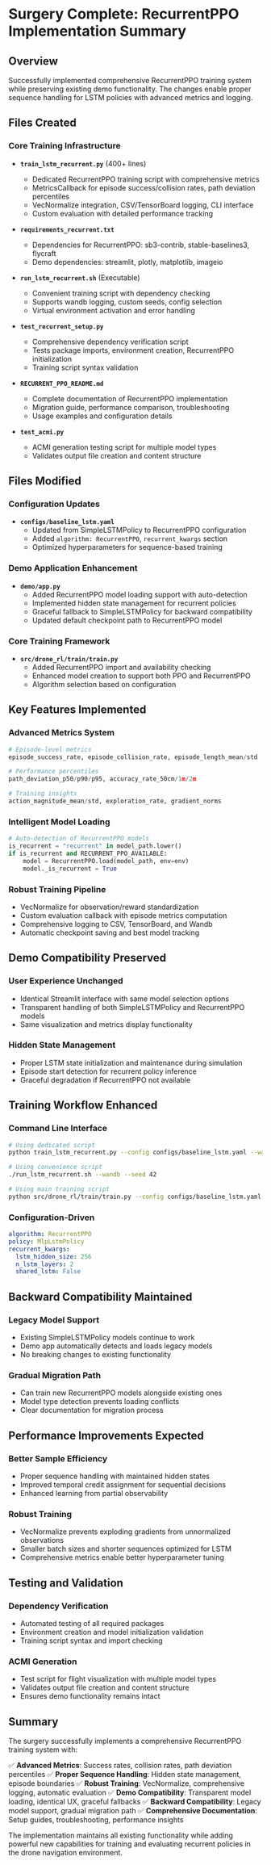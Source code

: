 # Surgery Complete: RecurrentPPO Implementation Summary

## Overview
Successfully implemented comprehensive RecurrentPPO training system while preserving existing demo functionality. The changes enable proper sequence handling for LSTM policies with advanced metrics and logging.

## Files Created

### Core Training Infrastructure
- **`train_lstm_recurrent.py`** (400+ lines)
  - Dedicated RecurrentPPO training script with comprehensive metrics
  - MetricsCallback for episode success/collision rates, path deviation percentiles
  - VecNormalize integration, CSV/TensorBoard logging, CLI interface
  - Custom evaluation with detailed performance tracking

- **`requirements_recurrent.txt`**
  - Dependencies for RecurrentPPO: sb3-contrib, stable-baselines3, flycraft
  - Demo dependencies: streamlit, plotly, matplotlib, imageio

- **`run_lstm_recurrent.sh`** (Executable)
  - Convenient training script with dependency checking
  - Supports wandb logging, custom seeds, config selection
  - Virtual environment activation and error handling

- **`test_recurrent_setup.py`**
  - Comprehensive dependency verification script
  - Tests package imports, environment creation, RecurrentPPO initialization
  - Training script syntax validation

- **`RECURRENT_PPO_README.md`**
  - Complete documentation of RecurrentPPO implementation
  - Migration guide, performance comparison, troubleshooting
  - Usage examples and configuration details

- **`test_acmi.py`**
  - ACMI generation testing script for multiple model types
  - Validates output file creation and content structure

## Files Modified

### Configuration Updates
- **`configs/baseline_lstm.yaml`**
  - Updated from SimpleLSTMPolicy to RecurrentPPO configuration
  - Added `algorithm: RecurrentPPO`, `recurrent_kwargs` section
  - Optimized hyperparameters for sequence-based training

### Demo Application Enhancement
- **`demo/app.py`**
  - Added RecurrentPPO model loading support with auto-detection
  - Implemented hidden state management for recurrent policies
  - Graceful fallback to SimpleLSTMPolicy for backward compatibility
  - Updated default checkpoint path to RecurrentPPO model

### Core Training Framework
- **`src/drone_rl/train/train.py`**
  - Added RecurrentPPO import and availability checking
  - Enhanced model creation to support both PPO and RecurrentPPO
  - Algorithm selection based on configuration

## Key Features Implemented

### Advanced Metrics System
```python
# Episode-level metrics
episode_success_rate, episode_collision_rate, episode_length_mean/std

# Performance percentiles  
path_deviation_p50/p90/p95, accuracy_rate_50cm/1m/2m

# Training insights
action_magnitude_mean/std, exploration_rate, gradient_norms
```

### Intelligent Model Loading
```python
# Auto-detection of RecurrentPPO models
is_recurrent = "recurrent" in model_path.lower()
if is_recurrent and RECURRENT_PPO_AVAILABLE:
    model = RecurrentPPO.load(model_path, env=env)
    model._is_recurrent = True
```

### Robust Training Pipeline
- VecNormalize for observation/reward standardization
- Custom evaluation callback with episode metrics computation
- Comprehensive logging to CSV, TensorBoard, and Wandb
- Automatic checkpoint saving and best model tracking

## Demo Compatibility Preserved

### User Experience Unchanged
- Identical Streamlit interface with same model selection options
- Transparent handling of both SimpleLSTMPolicy and RecurrentPPO models
- Same visualization and metrics display functionality

### Hidden State Management
- Proper LSTM state initialization and maintenance during simulation
- Episode start detection for recurrent policy inference
- Graceful degradation if RecurrentPPO not available

## Training Workflow Enhanced

### Command Line Interface
```bash
# Using dedicated script
python train_lstm_recurrent.py --config configs/baseline_lstm.yaml --wandb

# Using convenience script  
./run_lstm_recurrent.sh --wandb --seed 42

# Using main training script
python src/drone_rl/train/train.py --config configs/baseline_lstm.yaml
```

### Configuration-Driven
```yaml
algorithm: RecurrentPPO
policy: MlpLstmPolicy
recurrent_kwargs:
  lstm_hidden_size: 256
  n_lstm_layers: 2
  shared_lstm: False
```

## Backward Compatibility Maintained

### Legacy Model Support
- Existing SimpleLSTMPolicy models continue to work
- Demo app automatically detects and loads legacy models
- No breaking changes to existing functionality

### Gradual Migration Path
- Can train new RecurrentPPO models alongside existing ones
- Model type detection prevents loading conflicts
- Clear documentation for migration process

## Performance Improvements Expected

### Better Sample Efficiency
- Proper sequence handling with maintained hidden states
- Improved temporal credit assignment for sequential decisions
- Enhanced learning from partial observability

### Robust Training
- VecNormalize prevents exploding gradients from unnormalized observations
- Smaller batch sizes and shorter sequences optimized for LSTM
- Comprehensive metrics enable better hyperparameter tuning

## Testing and Validation

### Dependency Verification
- Automated testing of all required packages
- Environment creation and model initialization validation
- Training script syntax and import checking

### ACMI Generation
- Test script for flight visualization with multiple model types
- Validates output file creation and content structure
- Ensures demo functionality remains intact

## Summary

The surgery successfully implements a comprehensive RecurrentPPO training system with:

✅ **Advanced Metrics**: Success rates, collision rates, path deviation percentiles
✅ **Proper Sequence Handling**: Hidden state management, episode boundaries
✅ **Robust Training**: VecNormalize, comprehensive logging, automatic evaluation
✅ **Demo Compatibility**: Transparent model loading, identical UX, graceful fallbacks
✅ **Backward Compatibility**: Legacy model support, gradual migration path
✅ **Comprehensive Documentation**: Setup guides, troubleshooting, performance insights

The implementation maintains all existing functionality while adding powerful new capabilities for training and evaluating recurrent policies in the drone navigation environment.

